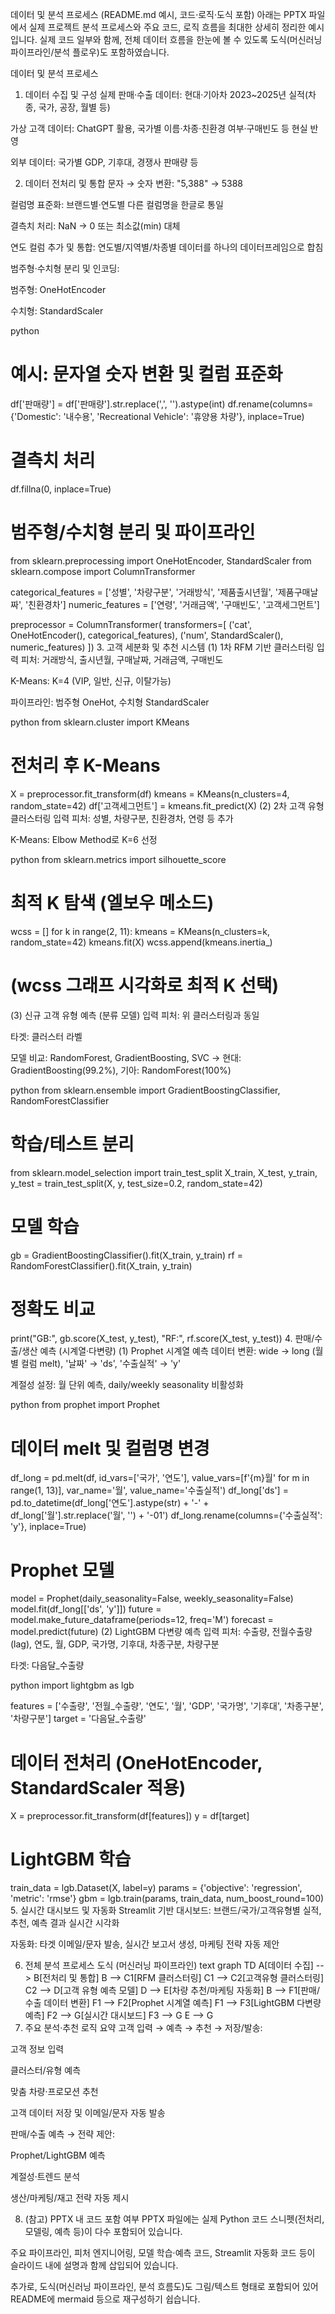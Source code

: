 데이터 및 분석 프로세스 (README.md 예시, 코드·로직·도식 포함)
아래는 PPTX 파일에서 실제 프로젝트 분석 프로세스와 주요 코드, 로직 흐름을 최대한 상세히 정리한 예시입니다.
실제 코드 일부와 함께, 전체 데이터 흐름을 한눈에 볼 수 있도록 도식(머신러닝 파이프라인/분석 플로우)도 포함하였습니다.

데이터 및 분석 프로세스
1. 데이터 수집 및 구성
실제 판매·수출 데이터: 현대·기아차 2023~2025년 실적(차종, 국가, 공장, 월별 등)

가상 고객 데이터: ChatGPT 활용, 국가별 이름·차종·친환경 여부·구매빈도 등 현실 반영

외부 데이터: 국가별 GDP, 기후대, 경쟁사 판매량 등

2. 데이터 전처리 및 통합
문자 → 숫자 변환: "5,388" → 5388

컬럼명 표준화: 브랜드별·연도별 다른 컬럼명을 한글로 통일

결측치 처리: NaN → 0 또는 최소값(min) 대체

연도 컬럼 추가 및 통합: 연도별/지역별/차종별 데이터를 하나의 데이터프레임으로 합침

범주형·수치형 분리 및 인코딩:

범주형: OneHotEncoder

수치형: StandardScaler

python
# 예시: 문자열 숫자 변환 및 컬럼 표준화
df['판매량'] = df['판매량'].str.replace(',', '').astype(int)
df.rename(columns={'Domestic': '내수용', 'Recreational Vehicle': '휴양용 차량'}, inplace=True)

# 결측치 처리
df.fillna(0, inplace=True)

# 범주형/수치형 분리 및 파이프라인
from sklearn.preprocessing import OneHotEncoder, StandardScaler
from sklearn.compose import ColumnTransformer

categorical_features = ['성별', '차량구분', '거래방식', '제품출시년월', '제품구매날짜', '친환경차']
numeric_features = ['연령', '거래금액', '구매빈도', '고객세그먼트']

preprocessor = ColumnTransformer(
    transformers=[
        ('cat', OneHotEncoder(), categorical_features),
        ('num', StandardScaler(), numeric_features)
    ])
3. 고객 세분화 및 추천 시스템
(1) 1차 RFM 기반 클러스터링
입력 피처: 거래방식, 출시년월, 구매날짜, 거래금액, 구매빈도

K-Means: K=4 (VIP, 일반, 신규, 이탈가능)

파이프라인: 범주형 OneHot, 수치형 StandardScaler

python
from sklearn.cluster import KMeans

# 전처리 후 K-Means
X = preprocessor.fit_transform(df)
kmeans = KMeans(n_clusters=4, random_state=42)
df['고객세그먼트'] = kmeans.fit_predict(X)
(2) 2차 고객 유형 클러스터링
입력 피처: 성별, 차량구분, 친환경차, 연령 등 추가

K-Means: Elbow Method로 K=6 선정

python
from sklearn.metrics import silhouette_score

# 최적 K 탐색 (엘보우 메소드)
wcss = []
for k in range(2, 11):
    kmeans = KMeans(n_clusters=k, random_state=42)
    kmeans.fit(X)
    wcss.append(kmeans.inertia_)
# (wcss 그래프 시각화로 최적 K 선택)
(3) 신규 고객 유형 예측 (분류 모델)
입력 피처: 위 클러스터링과 동일

타겟: 클러스터 라벨

모델 비교: RandomForest, GradientBoosting, SVC → 현대: GradientBoosting(99.2%), 기아: RandomForest(100%)

python
from sklearn.ensemble import GradientBoostingClassifier, RandomForestClassifier

# 학습/테스트 분리
from sklearn.model_selection import train_test_split
X_train, X_test, y_train, y_test = train_test_split(X, y, test_size=0.2, random_state=42)

# 모델 학습
gb = GradientBoostingClassifier().fit(X_train, y_train)
rf = RandomForestClassifier().fit(X_train, y_train)

# 정확도 비교
print("GB:", gb.score(X_test, y_test), "RF:", rf.score(X_test, y_test))
4. 판매/수출/생산 예측 (시계열·다변량)
(1) Prophet 시계열 예측
데이터 변환: wide → long (월별 컬럼 melt), '날짜' → 'ds', '수출실적' → 'y'

계절성 설정: 월 단위 예측, daily/weekly seasonality 비활성화

python
from prophet import Prophet

# 데이터 melt 및 컬럼명 변경
df_long = pd.melt(df, id_vars=['국가', '연도'], value_vars=[f'{m}월' for m in range(1, 13)],
                  var_name='월', value_name='수출실적')
df_long['ds'] = pd.to_datetime(df_long['연도'].astype(str) + '-' + df_long['월'].str.replace('월', '') + '-01')
df_long.rename(columns={'수출실적': 'y'}, inplace=True)

# Prophet 모델
model = Prophet(daily_seasonality=False, weekly_seasonality=False)
model.fit(df_long[['ds', 'y']])
future = model.make_future_dataframe(periods=12, freq='M')
forecast = model.predict(future)
(2) LightGBM 다변량 예측
입력 피처: 수출량, 전월수출량(lag), 연도, 월, GDP, 국가명, 기후대, 차종구분, 차량구분

타겟: 다음달_수출량

python
import lightgbm as lgb

features = ['수출량', '전월_수출량', '연도', '월', 'GDP', '국가명', '기후대', '차종구분', '차량구분']
target = '다음달_수출량'

# 데이터 전처리 (OneHotEncoder, StandardScaler 적용)
X = preprocessor.fit_transform(df[features])
y = df[target]

# LightGBM 학습
train_data = lgb.Dataset(X, label=y)
params = {'objective': 'regression', 'metric': 'rmse'}
gbm = lgb.train(params, train_data, num_boost_round=100)
5. 실시간 대시보드 및 자동화
Streamlit 기반 대시보드: 브랜드/국가/고객유형별 실적, 추천, 예측 결과 실시간 시각화

자동화: 타겟 이메일/문자 발송, 실시간 보고서 생성, 마케팅 전략 자동 제안

6. 전체 분석 프로세스 도식 (머신러닝 파이프라인)
text
graph TD
    A[데이터 수집] --> B[전처리 및 통합]
    B --> C1[RFM 클러스터링]
    C1 --> C2[고객유형 클러스터링]
    C2 --> D[고객 유형 예측 모델]
    D --> E[차량 추천/마케팅 자동화]
    B --> F1[판매/수출 데이터 변환]
    F1 --> F2[Prophet 시계열 예측]
    F1 --> F3[LightGBM 다변량 예측]
    F2 --> G[실시간 대시보드]
    F3 --> G
    E --> G
7. 주요 분석·추천 로직 요약
고객 입력 → 예측 → 추천 → 저장/발송:

고객 정보 입력

클러스터/유형 예측

맞춤 차량·프로모션 추천

고객 데이터 저장 및 이메일/문자 자동 발송

판매/수출 예측 → 전략 제안:

Prophet/LightGBM 예측

계절성·트렌드 분석

생산/마케팅/재고 전략 자동 제시

8. (참고) PPTX 내 코드 포함 여부
PPTX 파일에는 실제 Python 코드 스니펫(전처리, 모델링, 예측 등)이 다수 포함되어 있습니다.

주요 파이프라인, 피처 엔지니어링, 모델 학습·예측 코드, Streamlit 자동화 코드 등이 슬라이드 내에 설명과 함께 삽입되어 있습니다.

추가로, 도식(머신러닝 파이프라인, 분석 흐름도)도 그림/텍스트 형태로 포함되어 있어 README에 mermaid 등으로 재구성하기 쉽습니다.
